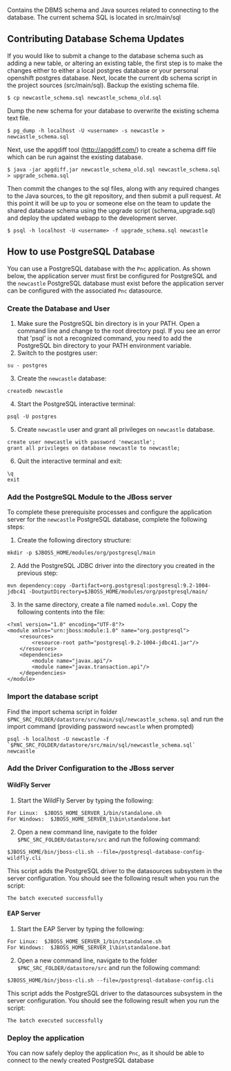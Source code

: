 Contains the DBMS schema and Java sources related to connecting to the database.
The current schema SQL is located in src/main/sql

## Contributing Database Schema Updates

If you would like to submit a change to the database schema such as adding a new table, 
or altering an existing table, the first step is to make the changes either to either 
a local postgres database or your personal openshift postgres database.  Next, locate 
the current db schema script in the project sources (src/main/sql).  Backup the existing 
schema file.
```
$ cp newcastle_schema.sql newcastle_schema_old.sql
```
Dump the new schema for your database to overwrite the existing schema text file.
```
$ pg_dump -h localhost -U <username> -s newcastle > newcastle_schema.sql
```
Next, use the apgdiff tool (http://apgdiff.com/) to create a schema diff file which 
can be run against the existing database.
```
$ java -jar apgdiff.jar newcastle_schema_old.sql newcastle_schema.sql > upgrade_schema.sql
```
Then commit the changes to the sql files, along with any required changes to the Java 
sources, to the git repository, and then submit a pull request.  At this point it will 
be up to you or someone else on the team to update the shared database schema using 
the upgrade script (schema_upgrade.sql) and deploy the updated webapp to the 
development server.
```
$ psql -h localhost -U <username> -f upgrade_schema.sql newcastle
```

## How to use PostgreSQL Database

You can use a PostgreSQL database with the `Pnc` application. As shown below, the application server must first be configured for PostgreSQL and the `newcastle` PostgreSQL database must exist before the application server can be configured with the associated `Pnc` datasource.

### Create the Database and User

1. Make sure the PostgreSQL bin directory is in your PATH. Open a command line and change to the root directory psql. If you see an error that 'psql' is not a recognized command, you need to add the PostgreSQL bin directory to your PATH environment variable.
2. Switch to the postgres user:
```
su - postgres
```
3. Create the `newcastle` database:
```
createdb newcastle
```
4. Start the PostgreSQL interactive terminal:
```
psql -U postgres
```
5. Create `newcastle` user and grant all privileges on `newcastle` database.
```
create user newcastle with password 'newcastle';
grant all privileges on database newcastle to newcastle;
```
6. Quit the interactive terminal and exit:
```
\q
exit
```

### Add the PostgreSQL Module to the JBoss server

To complete these prerequisite processes and configure the application server for the `newcastle` PostgreSQL database, complete the following steps:
1. Create the following directory structure:
```
mkdir -p $JBOSS_HOME/modules/org/postgresql/main
```
2. Add the PostgreSQL JDBC driver into the directory you created in the previous step:
```
mvn dependency:copy -Dartifact=org.postgresql:postgresql:9.2-1004-jdbc41 -DoutputDirectory=$JBOSS_HOME/modules/org/postgresql/main/
```
3. In the same directory, create a file named `module.xml`. Copy the following contents into the file:
```
<?xml version="1.0" encoding="UTF-8"?>
<module xmlns="urn:jboss:module:1.0" name="org.postgresql">
    <resources>
        <resource-root path="postgresql-9.2-1004-jdbc41.jar"/>
    </resources>
    <dependencies>
        <module name="javax.api"/>
        <module name="javax.transaction.api"/>
    </dependencies>
</module>
```

### Import the database script

Find the import schema script in folder `$PNC_SRC_FOLDER/datastore/src/main/sql/newcastle_schema.sql` and run the import command (providing password `newcastle` when prompted)
```
psql -h localhost -U newcastle -f `$PNC_SRC_FOLDER/datastore/src/main/sql/newcastle_schema.sql` newcastle
```

### Add the Driver Configuration to the JBoss server

#### WildFly Server

1. Start the WildFly Server by typing the following:
```
For Linux:  $JBOSS_HOME_SERVER_1/bin/standalone.sh
For Windows:  $JBOSS_HOME_SERVER_1\bin\standalone.bat
```
        
2. Open a new command line, navigate to the folder `$PNC_SRC_FOLDER/datastore/src` and run the following command:
```
$JBOSS_HOME/bin/jboss-cli.sh --file=/postgresql-database-config-wildfly.cli
```

This script adds the PostgreSQL driver to the datasources subsystem in the server configuration. You should see the following result when you run the script:
```
The batch executed successfully
```

#### EAP Server

1. Start the EAP Server by typing the following:
```
For Linux:  $JBOSS_HOME_SERVER_1/bin/standalone.sh
For Windows:  $JBOSS_HOME_SERVER_1\bin\standalone.bat
```
        
2. Open a new command line, navigate to the folder `$PNC_SRC_FOLDER/datastore/src` and run the following command:
```
$JBOSS_HOME/bin/jboss-cli.sh --file=/postgresql-database-config.cli
```

This script adds the PostgreSQL driver to the datasources subsystem in the server configuration. You should see the following result when you run the script:
```
The batch executed successfully
```

### Deploy the application
You can now safely deploy the application `Pnc`, as it should be able to connect to the newly created PostgreSQL database



